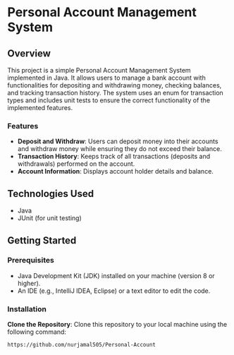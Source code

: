 # Personal Account Management System

## Overview

This project is a simple Personal Account Management System implemented in Java. It allows users to manage a bank account with functionalities for depositing and withdrawing money, checking balances, and tracking transaction history. The system uses an enum for transaction types and includes unit tests to ensure the correct functionality of the implemented features.

### Features
- **Deposit and Withdraw**: Users can deposit money into their accounts and withdraw money while ensuring they do not exceed their balance.
- **Transaction History**: Keeps track of all transactions (deposits and withdrawals) performed on the account.
- **Account Information**: Displays account holder details and balance.

## Technologies Used
- Java
- JUnit (for unit testing)

## Getting Started

### Prerequisites
- Java Development Kit (JDK) installed on your machine (version 8 or higher).
- An IDE (e.g., IntelliJ IDEA, Eclipse) or a text editor to edit the code.

### Installation

**Clone the Repository**: 
   Clone this repository to your local machine using the following command:

   ```bash
   https://github.com/nurjamal505/Personal-Account
